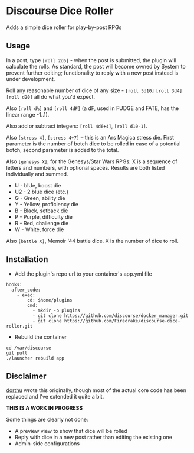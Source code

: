 # Discourse Dice Roller

Adds a simple dice roller for play-by-post RPGs

## Usage

In a post, type `[roll 2d6]` - when the post is submitted, the plugin
will calculate the rolls. As standard, the post will become owned by
System to prevent further editing; functionality to reply with a new
post instead is under development.

Roll any reasonable number of dice of any size - `[roll 5d10]` `[roll
3d4]` `[roll d20]` all do what you'd expect.

Also `[roll d%]` and `[roll 4dF]` (a dF, used in FUDGE and FATE, has
the linear range -1..1).

Also add or subtract integers: `[roll 4d6+4]`, `[roll d10-1]`.

Also `[stress 4]`, `[stress 4+7]` – this is an Ars Magica stress die.
First parameter is the number of botch dice to be rolled in case of a
potential botch, second parameter is added to the total.

Also `[genesys X]`, for the Genesys/Star Wars RPGs: X is a sequence of
letters and numbers, with optional spaces. Results are both listed
individually and summed.

- U - blUe, boost die
- U2 - 2 blue dice (etc.)
- G - Green, ability die
- Y - Yellow, proficiency die
- B - Black, setback die
- P - Purple, difficulty die
- R - Red, challenge die
- W - White, force die

Also `[battle X]`, Memoir '44 battle dice. X is the number of dice to
roll.

## Installation

 * Add the plugin's repo url to your container's app.yml file

```
hooks:
  after_code:
    - exec:
        cd: $home/plugins
        cmd:
          - mkdir -p plugins
          - git clone https://github.com/discourse/docker_manager.git
          - git clone https://github.com/Firedrake/discourse-dice-roller.git
```

 * Rebuild the container

```
cd /var/discourse
git pull
./launcher rebuild app
```

## Disclaimer

[dorthu](https://github.com/dorthu/discourse-dice-roller) wrote this
originally, though most of the actual core code has been replaced and
I've extended it quite a bit.

**THIS IS A WORK IN PROGRESS**

Some things are clearly not done:

 * A preview view to show that dice will be rolled
 * Reply with dice in a new post rather than editing the existing one
 * Admin-side configurations
